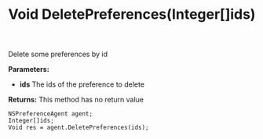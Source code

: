 ﻿---
uid: crmscript_ref_NSPreferenceAgent_DeletePreferences
title: Void DeletePreferences(Integer[]ids)
intellisense: NSPreferenceAgent.DeletePreferences
keywords: NSPreferenceAgent, DeletePreferences
so.topic: reference
---

Delete some preferences by id

**Parameters:**
 - **ids** The ids of the preference to delete

**Returns:** This method has no return value

```crmscript
NSPreferenceAgent agent;
Integer[]ids;
Void res = agent.DeletePreferences(ids);
```

